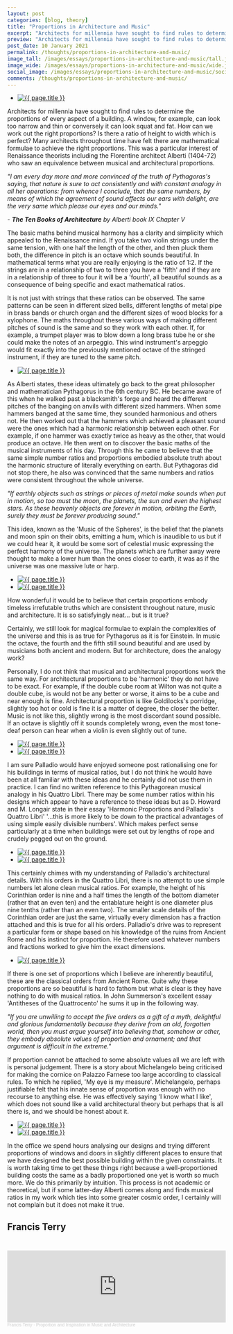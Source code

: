```yaml
---
layout: post
categories: [blog, theory]
title: "Proportions in Architecture and Music"
excerpt: "Architects for millennia have sought to find rules to determine the proportions of every aspect of a building. A window, for example, can look too narrow and thin or conversely it can look squat and fat. How can we work out the right proportions?"
preview: "Architects for millennia have sought to find rules to determine the proportions of every aspect of a building. A window, for example, can look too narrow and thin or conversely it can look squat and fat. How can we work out the right proportions?"
post_date: 10 January 2021
permalink: /thoughts/proportions-in-architecture-and-music/
image_tall: /images/essays/proportions-in-architecture-and-music/tall.jpg
image_wide: /images/essays/proportions-in-architecture-and-music/wide.jpg
social_image: /images/essays/proportions-in-architecture-and-music/social.jpg
comments: /thoughts/proportions-in-architecture-and-music/
---
```


<ul class="list">
	<li class="full">
		<a class="fancybox" rel="group" href="/images/essays/proportions-in-architecture-and-music/01.jpg">
			<img class="lazy" src="/images/essays/proportions-in-architecture-and-music/social.jpg" alt="{{ page.title }}" />
		</a>
	</li>
</ul>

Architects for millennia have sought to find rules to determine the proportions of every aspect of a building. A window, for example, can look too narrow and thin or conversely it can look squat and fat. How can we work out the right proportions? Is there a ratio of height to width which is perfect? Many architects throughout time have felt there are mathematical formulae to achieve the right proportions. This was a particular interest of Renaissance theorists including the Florentine architect Alberti (1404-72) who saw an equivalence between musical and architectural proportions. 

*"I am every day more and more convinced of the truth of Pythagoras's saying, that nature is sure to act consistently and with constant analogy in all her operations: from whence I conclude, that the same numbers, by means of which the agreement of sound affects our ears with delight, are the very same which please our eyes and our minds."*

*- **The Ten Books of Architecture** by Alberti book IX Chapter V*

The basic maths behind musical harmony has a clarity and simplicity which appealed to the Renaissance mind. If you take two violin strings under the same tension, with one half the length of the other, and then pluck them both, the difference in pitch is an octave which sounds beautiful. In mathematical terms what you are really enjoying is the ratio of 1:2. If the strings are in a relationship of two to three you have a 'fifth' and if they are in a relationship of three to four it will be a 'fourth', all beautiful sounds as a consequence of being specific and exact mathematical ratios. 

It is not just with strings that these ratios can be observed. The same patterns can be seen in different sized bells, different lengths of metal pipe in brass bands or church organ and the different sizes of wood blocks for a xylophone.  The maths throughout these various ways of making different pitches of sound is the same and so they work with each other. If, for example, a trumpet player was to blow down a long brass tube he or she could make the notes of an arpeggio. This wind instrument's arpeggio would fit exactly into the previously mentioned octave of the stringed instrument, if they are tuned to the same pitch. 

<ul class="list">
	<li class="full">
		<a class="fancybox" rel="group" href="/images/essays/proportions-in-architecture-and-music/02a.jpg">
			<img class="lazy" src="/images/essays/proportions-in-architecture-and-music/02a.jpg" alt="{{ page.title }}" />
		</a>
	</li>
</ul>

As Alberti states, these ideas ultimately go back to the great philosopher and mathematician Pythagorus in the 6th century BC.  He became aware of this when he walked past a blacksmith's forge and heard the different pitches of the banging on anvils with different sized hammers. When some hammers banged at the same time, they sounded harmonious and others not. He then worked out that the hammers which achieved a pleasant sound were the ones which had a harmonic relationship between each other. For example, if one hammer was exactly twice as heavy as the other, that would produce an octave. He then went on to discover the basic maths of the musical instruments of his day. Through this he came to believe that the same simple number ratios and proportions embodied absolute truth about the harmonic structure of literally everything on earth. But Pythagoras did not stop there, he also was convinced that the same numbers and ratios were consistent throughout the whole universe.

*"If earthly objects such as strings or pieces of metal make sounds when put in motion, so too must the moon, the planets, the sun and even the highest stars. As these heavenly objects are forever in motion, orbiting the Earth, surely they must be forever producing sound."*

This idea, known as the 'Music of the Spheres', is the belief that the planets and moon spin on their obits, emitting a hum, which is inaudible to us but if we could hear it, it would be some sort of celestial music expressing the perfect harmony of the universe. The planets which are further away were thought to make a lower hum than the ones closer to earth, it was as if the universe was one massive lute or harp. 

<ul class="list">
	<li class="half">
		<a class="fancybox" rel="group" href="/images/essays/proportions-in-architecture-and-music/03.jpg">
			<img class="lazy" src="/images/essays/proportions-in-architecture-and-music/thumbs/03.jpg" alt="{{ page.title }}" />
		</a>
	</li>
	<li class="half">
		<a class="fancybox" rel="group" href="/images/essays/proportions-in-architecture-and-music/04.jpg">
			<img class="lazy" src="/images/essays/proportions-in-architecture-and-music/thumbs/04.jpg" alt="{{ page.title }}" />
		</a>
	</li>
</ul>

How wonderful it would be to believe that certain proportions embody timeless irrefutable truths which are consistent throughout nature, music and architecture. It is so satisfyingly neat... but is it true?

Certainly, we still look for magical formulae to explain the complexities of the universe and this is as true for Pythagorus as it is for Einstein.  In music the octave, the fourth and the fifth still sound beautiful and are used by musicians both ancient and modern. But for architecture, does the analogy work? 

Personally, I do not think that musical and architectural proportions work the same way. For architectural proportions to be 'harmonic' they do not have to be exact. For example, if the double cube room at Wilton was not quite a double cube, is would not be any better or worse, it aims to be a cube and near enough is fine. Architectural proportion is like Goldilocks's porridge, slightly too hot or cold is fine it is a matter of degree, the closer the better. Music is not like this, slightly wrong is the most discordant sound possible. If an octave is slightly off it sounds completely wrong, even the most tone-deaf person can hear when a violin is even slightly out of tune.

<ul class="list">
	<li class="half">
		<a class="fancybox" rel="group" href="/images/essays/proportions-in-architecture-and-music/05.jpg">
			<img class="lazy" src="/images/essays/proportions-in-architecture-and-music/thumbs/05.jpg" alt="{{ page.title }}" />
		</a>
	</li>
	<li class="half">
		<a class="fancybox" rel="group" href="/images/essays/proportions-in-architecture-and-music/06.jpg">
			<img class="lazy" src="/images/essays/proportions-in-architecture-and-music/thumbs/06.jpg" alt="{{ page.title }}" />
		</a>
	</li>
</ul>

I am sure Palladio would have enjoyed someone post rationalising one for his buildings in terms of musical ratios, but I do not think he would have been at all familiar with these ideas and he certainly did not use them in practice. I can find no written reference to this Pythagorean musical analogy in his Quattro Libri. There may be some number ratios within his designs which appear to have a reference to these ideas but as D. Howard and M. Longair state in their essay 'Harmonic Proportions and Palladio's Quattro Libri' '...this is more likely to be down to the practical advantages of using simple easily divisible numbers'. Which makes perfect sense particularly at a time when buildings were set out by lengths of rope and crudely pegged out on the ground.

<ul class="list">
	<li class="half">
		<a class="fancybox" rel="group" href="/images/essays/proportions-in-architecture-and-music/07a.jpg">
			<img class="lazy" src="/images/essays/proportions-in-architecture-and-music/thumbs/07a.jpg" alt="{{ page.title }}" />
		</a>
	</li>
	<li class="half">
		<a class="fancybox" rel="group" href="/images/essays/proportions-in-architecture-and-music/08.jpg">
			<img class="lazy" src="/images/essays/proportions-in-architecture-and-music/thumbs/08.jpg" alt="{{ page.title }}" />
		</a>
	</li>
</ul>

This certainly chimes with my understanding of Palladio's architectural details. With his orders in the Quattro Libri, there is no attempt to use simple numbers let alone clean musical ratios. For example, the height of his Corinthian order is nine and a half times the length of the bottom diameter (rather that an even ten) and the entablature height is one diameter plus nine tenths (rather than an even two). The smaller scale details of the Corinthian order are just the same, virtually every dimension has a fraction attached and this is true for all his orders. Palladio's drive was to represent a particular form or shape based on his knowledge of the ruins from Ancient Rome and his instinct for proportion. He therefore used whatever numbers and fractions worked to give him the exact dimensions. 

<ul class="list">
	<li class="full">
		<a class="fancybox" rel="group" href="/images/essays/proportions-in-architecture-and-music/09.jpg">
			<img class="lazy" src="/images/essays/proportions-in-architecture-and-music/thumbs/09.jpg" alt="{{ page.title }}" />
		</a>
	</li>
</ul>

If there is one set of proportions which I believe are inherently beautiful, these are the classical orders from Ancient Rome. Quite why these proportions are so beautiful is hard to fathom but what is clear is they have nothing to do with musical ratios. In John Summerson's excellent essay 'Antitheses of the Quattrocento' he sums it up in the following way. 

*"If you are unwilling to accept the five orders as a gift of a myth, delightful and glorious fundamentally because they derive from an old, forgotten world, then you must argue yourself into believing that, somehow or other, they embody absolute values of proportion and ornament; and that argument is difficult in the extreme."*

If proportion cannot be attached to some absolute values all we are left with is personal judgement. There is a story about Michelangelo being criticised for making the cornice on Palazzo Farnese too large according to classical rules. To which he replied, 'My eye is my measure'. Michelangelo, perhaps justifiable felt that his innate sense of proportion was enough with no recourse to anything else. He was effectively saying 'I know what I like', which does not sound like a valid architectural theory but perhaps that is all there is, and we should be honest about it.

<ul class="list">
	<li class="half">
		<a class="fancybox" rel="group" href="/images/essays/proportions-in-architecture-and-music/10.jpg">
			<img class="lazy" src="/images/essays/proportions-in-architecture-and-music/thumbs/10.jpg" alt="{{ page.title }}" />
		</a>
	</li>
	<li class="half">
		<a class="fancybox" rel="group" href="/images/essays/proportions-in-architecture-and-music/11.jpg">
			<img class="lazy" src="/images/essays/proportions-in-architecture-and-music/thumbs/11.jpg" alt="{{ page.title }}" />
		</a>
	</li>
</ul>

In the office we spend hours analysing our designs and trying different proportions of windows and doors in slightly different places to ensure that we have designed the best possible building within the given constraints. It is worth taking time to get these things right because a well-proportioned building costs the same as a badly proportioned one yet is worth so much more. We do this primarily by intuition. This process is not academic or theoretical, but if some latter-day Alberti comes along and finds musical ratios in my work which ties into some greater cosmic order, I certainly will not complain but it does not make it true.

## Francis Terry<br/><br/>

<iframe width="100%" height="166" scrolling="no" frameborder="no" allow="autoplay" src="https://w.soundcloud.com/player/?url=https%3A//api.soundcloud.com/tracks/962904274&color=%23ff5500&auto_play=false&hide_related=false&show_comments=true&show_user=true&show_reposts=false&show_teaser=true"></iframe><div style="font-size: 10px; color: #cccccc;line-break: anywhere;word-break: normal;overflow: hidden;white-space: nowrap;text-overflow: ellipsis; font-family: Interstate,Lucida Grande,Lucida Sans Unicode,Lucida Sans,Garuda,Verdana,Tahoma,sans-serif;font-weight: 100;"><a href="https://soundcloud.com/user-365839898" title="Francis Terry" target="_blank" style="color: #cccccc; text-decoration: none;">Francis Terry</a> · <a href="https://soundcloud.com/user-365839898/proportion-and-inspiration-in" title="Proportion and Inspiration in Music and Architecture" target="_blank" style="color: #cccccc; text-decoration: none;">Proportion and Inspiration in Music and Architecture</a></div>

